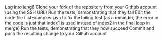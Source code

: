 Log into ieng6
Clone your fork of the repository from your Github account (using the SSH URL)
Run the tests, demonstrating that they fail
Edit the code file ListExamples.java to fix the failing test (as a reminder, the error in the code is just that index1 is used instead of index2 in the final loop in merge)
Run the tests, demonstrating that they now succeed
Commit and push the resulting change to your Github account
